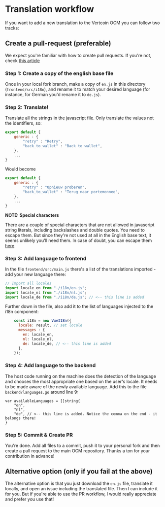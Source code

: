 # Translation workflow

If you want to add a new translation to the Vertcoin OCM you can follow two tracks:

## Create a pull-request (preferable)

We expect you're familiar with how to create pull requests. If you're not, check [this article](https://akrabat.com/the-beginners-guide-to-contributing-to-a-github-project/)

### Step 1: Create a copy of the english base file

Once in your local fork branch, make a copy of `en.js` in this directory (`frontend/src/i18n`), and rename it to match your desired language (for instance, for German you'd rename it to `de.js`).

### Step 2: Translate!

Translate all the strings in the javascript file. Only translate the values not the identifiers, so:

```javascript
export default {
    generic : {
        "retry" : "Retry",
        "back_to_wallet" : "Back to wallet",
    },
    ...
}
```

Would become

```javascript
export default {
    generic : {
        "retry" : "Opnieuw proberen",
        "back_to_wallet" : "Terug naar portemonnee",
    },
    ...
}
```
**NOTE: Special characters**

There are a couple of special characters that are not allowed in javascript string literals, including backslashes and double quotes. You need to escape them. But since they're not used at all in the English base text, it seems unlikely you'll need them. In case of doubt, you can escape them [here](https://www.freeformatter.com/json-escape.html)

### Step 3: Add language to frontend

In the file `frontend/src/main.js` there's a list of the translations imported - add your new language there:

```javascript
// Import all locales
import locale_en from "./i18n/en.js";
import locale_nl from "./i18n/nl.js";
import locale_de from "./i18n/de.js"; // <-- this line is added
```

Further down in the file, also add it to the list of languages injected to the i18n component:

```javascript
    const i18n = new VueI18n({
      locale: result, // set locale
      messages : {
        en: locale_en,
        nl: locale_nl,
        de: locale_de, // <-- this line is added
      },
    });
```

### Step 4: Add language to the backend

The host code running on the machine does the detection of the language and chooses the most appropriate one based on the user's locale. It needs to be made aware of the newly available language. Add this to the file `backend/languages.go` around line 9:

```golang
var availableLanguages = []string{
	"en",
    "nl",
    "de", // <-- this line is added. Notice the comma on the end - it belongs there!
}
```

### Step 5: Commit & Create PR

You're done. Add all files to a commit, push it to your personal fork and then create a pull request to the main OCM repository. Thanks a ton for your contribution in advance!

## Alternative option (only if you fail at the above)

The alternative option is that you just download the `en.js` file, translate it locally, and open an issue including the translated file. Then I can include it for you. But if you're able to use the PR workflow, I would really appreciate and prefer you use that!